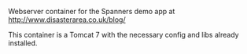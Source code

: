 Webserver container for the Spanners demo app at http://www.disasterarea.co.uk/blog/

This container is a Tomcat 7 with the necessary config and libs already installed.
